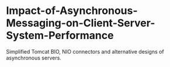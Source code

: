 # Impact-of-Asynchronous-Messaging-on-Client-Server-System-Performance
Simplified Tomcat BIO, NIO connectors and alternative designs of asynchronous servers.
